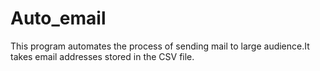 # Auto_email
This program automates the process of sending mail to large audience.It takes email addresses stored in the CSV file.

